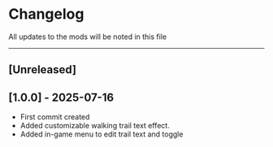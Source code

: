 # Changelog

All updates to the mods will be noted in this file 

---

## [Unreleased]

## [1.0.0] - 2025-07-16
- First commit created
- Added customizable walking trail text effect.
- Added in-game menu to edit trail text and toggle